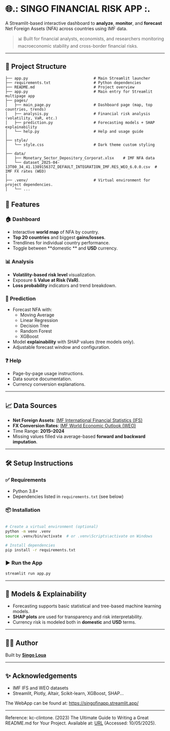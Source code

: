 
# 🌐.: SINGO FINANCIAL RISK APP :.

A Streamlit-based interactive dashboard to **analyze**, **monitor**, and **forecast** Net Foreign Assets (NFA) across countries using IMF data.

> 📊 Built for financial analysts, economists, and researchers monitoring macroeconomic stability and cross-border financial risks.

---

## 📁 Project Structure

```
├── app.py                             # Main Streamlit launcher
├── requirements.txt                   # Python dependencies
├── README.md                          # Project overview
├── app.py                             # Main entry for Streamlit multipage app
├── pages/
│   ├── main_page.py                   # Dashboard page (map, top countries, trends)
│   ├── analysis.py                    # Financial risk analysis (volatility, VaR, etc.)
│   ├── prediction.py                  # Forecasting models + SHAP explainability
│   └── help.py                        # Help and usage guide
│
├── style/
│   └── style.css                      # Dark theme custom styling
│
├── data/   
│   ├── Monetary_Sector_Depository_Corporat.xlsx    # IMF NFA data
│   └── dataset_2025-04-13T00_34_41.138915637Z_DEFAULT_INTEGRATION_IMF.RES_WEO_6.0.0.csv  # IMF FX rates (WEO)
│
├── .venv/                             # Virtual environment for project dependencies.
│   └── ...

```


## 🚀 Features

### 🏠 **Dashboard**
- Interactive **world map** of NFA by country.
- **Top 20 countries** and biggest **gains/losses**.
- Trendlines for individual country performance.
- Toggle between **domestic ** and **USD** currency.

### 📊 **Analysis**
- **Volatility-based risk level** visualization.
- Exposure & **Value at Risk (VaR)**.
- **Loss probability** indicators and trend breakdown.

### 📄 **Prediction**
- Forecast NFA with:
  - Moving Average
  - Linear Regression
  - Decision Tree
  - Random Forest
  - XGBoost
- Model **explainability** with SHAP values (tree models only).
- Adjustable forecast window and configuration.

### ❓ **Help**
- Page-by-page usage instructions.
- Data source documentation.
- Currency conversion explanations.

---

## 📈 Data Sources

- **Net Foreign Assets**: [IMF International Financial Statistics (IFS)](https://legacydata.imf.org/regular.aspx?key=63243611)
- **FX Conversion Rates**: [IMF World Economic Outlook (WEO)](https://data.imf.org/)
- Time Range: **2015–2024**
- Missing values filled via average-based **forward and backward imputation**.

---

## 🛠️ Setup Instructions

### ✅ Requirements

- Python 3.8+
- Dependencies listed in `requirements.txt` (see below)

### 📦 Installation

```bash

# Create a virtual environment (optional)
python -m venv .venv
source .venv/bin/activate  # or .venv\Scripts\activate on Windows

# Install dependencies
pip install -r requirements.txt
```

### ▶️ Run the App

```bash
streamlit run app.py
```

---

## 🧠 Models & Explainability

- Forecasting supports basic statistical and tree-based machine learning models.
- **SHAP plots** are used for transparency and risk interpretability.
- Currency risk is modeled both in **domestic** and **USD** terms.

---


## 👨‍💻 Author

Built by **[Singo Loua](https://www.linkedin.com/in/singo-l-3a2931130)**  

---

## ✨ Acknowledgements

- IMF IFS and WEO datasets
- Streamlit, Plotly, Altair, Scikit-learn, XGBoost, SHAP...

The WebApp can be found at: https://singofinapp.streamlit.app/ 

---


Reference:
kc-clintone. (2023) The Ultimate Guide to Writing a Great README.md for Your Project. Available at: [URL](https://medium.com/@kc_clintone/the-ultimate-guide-to-writing-a-great-readme-md-for-your-project-3d49c2023357) (Accessed: 10/05/2025).
